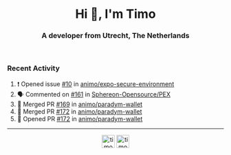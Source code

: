 <h1 align="center">Hi 👋, I'm Timo</h1>
<h3 align="center">A developer from Utrecht, The Netherlands</h3>
<br/>
<!-- https://github.com/rahuldkjain/github-profile-readme-generator --!>

<!--  <p align="left"><img src="https://github-readme-stats.vercel.app/api?username=timoglastra&show_icons=true&count_private=true&" alt="timoglastra" /></p> --!>

<!--
Github language stats
<p align="left"><img src="https://github-readme-stats.vercel.app/api/top-langs/?username=timoglastra&layout=compact" alt="timoglastra" /><p>
-->

<!-- Codestats language stats -->
<!-- <p align="left"><img src="https://codestats-readme.vercel.app/api/top-langs/?username=timoglastra&layout=compact&language_count=12" alt="timoglastra" /><p>    --!>
  
<h3>Recent Activity</h3>

<!--START_SECTION:activity-->
1. ❗ Opened issue [#10](https://github.com/animo/expo-secure-environment/issues/10) in [animo/expo-secure-environment](https://github.com/animo/expo-secure-environment)
2. 🗣 Commented on [#161](https://github.com/Sphereon-Opensource/PEX/issues/161#issuecomment-2317901524) in [Sphereon-Opensource/PEX](https://github.com/Sphereon-Opensource/PEX)
3. 🎉 Merged PR [#169](https://github.com/animo/paradym-wallet/pull/169) in [animo/paradym-wallet](https://github.com/animo/paradym-wallet)
4. 🎉 Merged PR [#172](https://github.com/animo/paradym-wallet/pull/172) in [animo/paradym-wallet](https://github.com/animo/paradym-wallet)
5. 💪 Opened PR [#172](https://github.com/animo/paradym-wallet/pull/172) in [animo/paradym-wallet](https://github.com/animo/paradym-wallet)
<!--END_SECTION:activity-->

---

<p align="center">
<a href="https://twitter.com/timoglastra" target="blank"><img align="center" src="https://cdn.jsdelivr.net/npm/simple-icons@3.0.1/icons/twitter.svg" alt="timoglastra" height="30" width="30" /></a>
<a href="https://linkedin.com/in/timoglastra" target="blank"><img align="center" src="https://cdn.jsdelivr.net/npm/simple-icons@3.0.1/icons/linkedin.svg" alt="timoglastra" height="30" width="30" /></a>
</p>




